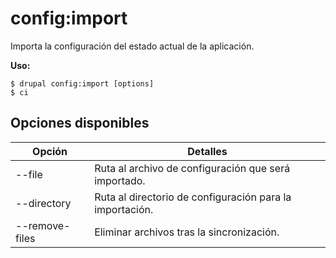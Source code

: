 # config:import
Importa la configuración del estado actual de la aplicación.

**Uso:**
```
$ drupal config:import [options]
$ ci  
```

## Opciones disponibles
Opción | Detalles
-------|-------------
--file | Ruta al archivo de configuración que será importado.
--directory | Ruta al directorio de configuración para la importación.
--remove-files | Eliminar archivos tras la sincronización.
